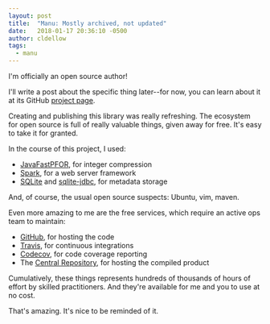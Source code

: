 ```yaml
---
layout: post
title:  "Manu: Mostly archived, not updated"
date:   2018-01-17 20:36:10 -0500
author: cldellow
tags:
  - manu
---
```


I'm officially an open source author!

I'll write a post about the specific thing later--for now, you can learn about
it at its GitHub [project page](https://github.com/cldellow/manu).

Creating and publishing this library was really refreshing. The ecosystem for
open source is full of really valuable things, given away for free.
It's easy to take it for granted.

In the course of this project, I used:

* [JavaFastPFOR](https://github.com/lemire/JavaFastPFOR/), for integer compression
* [Spark](https://github.com/perwendel/spark), for a web server framework
* [SQLite](https://sqlite.org/) and [sqlite-jdbc](https://github.com/xerial/sqlite-jdbc), for metadata storage

And, of course, the usual open source suspects: Ubuntu, vim, maven.

Even more amazing to me are the free services, which require an active ops team
to maintain:

* [GitHub](https://github.com/cldellow/manu), for hosting the code
* [Travis](https://travis-ci.org/cldellow/manu), for continuous integrations
* [Codecov](https://codecov.io/gh/cldellow/manu), for code coverage reporting
* The [Central Repository](http://central.sonatype.org/), for hosting the compiled product

Cumulatively, these things represents hundreds of thousands of hours of effort
by skilled practitioners. And they're available for me and you to use at no cost.

That's amazing. It's nice to be reminded of it.
